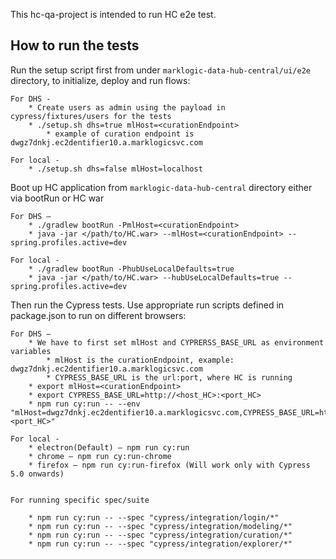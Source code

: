 This hc-qa-project is intended to run HC e2e test. 

## How to run the tests

Run the setup script first from under `marklogic-data-hub-central/ui/e2e` directory, to initialize, deploy and run flows:

    For DHS -
        * Create users as admin using the payload in cypress/fixtures/users for the tests
        * ./setup.sh dhs=true mlHost=<curationEndpoint>
            * example of curation endpoint is dwgz7dnkj.ec2dentifier10.a.marklogicsvc.com
        
    For local - 
        * ./setup.sh dhs=false mlHost=localhost 

Boot up HC application from `marklogic-data-hub-central` directory either via bootRun or HC war
 
    For DHS –
        * ./gradlew bootRun -PmlHost=<curationEndpoint>
        * java -jar </path/to/HC.war> --mlHost=<curationEndpoint> --spring.profiles.active=dev
        
    For local - 
        * ./gradlew bootRun -PhubUseLocalDefaults=true
        * java -jar </path/to/HC.war> --hubUseLocalDefaults=true --spring.profiles.active=dev

 
Then run the Cypress tests. Use appropriate run scripts defined in package.json to run on different browsers:

    For DHS –
        * We have to first set mlHost and CYPRERSS_BASE_URL as environment variables
            * mlHost is the curationEndpoint, example: dwgz7dnkj.ec2dentifier10.a.marklogicsvc.com
            * CYPRESS_BASE_URL is the url:port, where HC is running
        * export mlHost=<curationEndpoint>
        * export CYPRESS_BASE_URL=http://<host_HC>:<port_HC> 
        * npm run cy:run -- --env "mlHost=dwgz7dnkj.ec2dentifier10.a.marklogicsvc.com,CYPRESS_BASE_URL=http://<host_HC>:<port_HC>"
        
    For local - 
        * electron(Default) – npm run cy:run
        * chrome – npm run cy:run-chrome
        * firefox – npm run cy:run-firefox (Will work only with Cypress 5.0 onwards)
              

    For running specific spec/suite

        * npm run cy:run -- --spec "cypress/integration/login/*"
        * npm run cy:run -- --spec "cypress/integration/modeling/*"
        * npm run cy:run -- --spec "cypress/integration/curation/*"
        * npm run cy:run -- --spec "cypress/integration/explorer/*"
